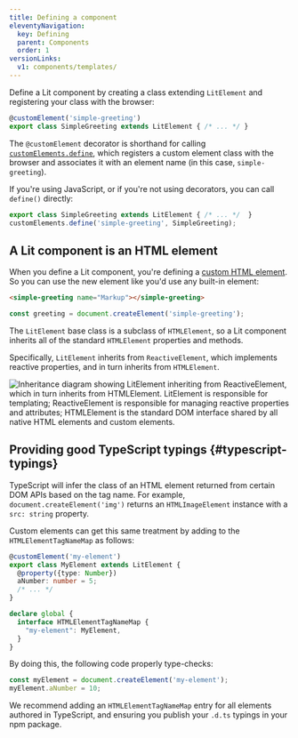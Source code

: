 ```yaml
---
title: Defining a component
eleventyNavigation:
  key: Defining
  parent: Components
  order: 1
versionLinks:
  v1: components/templates/
---
```


Define a Lit component by creating a class extending `LitElement` and registering your class with the browser:

```ts
@customElement('simple-greeting')
export class SimpleGreeting extends LitElement { /* ... */ }
```

The `@customElement` decorator is shorthand for calling [`customElements.define`](https://developer.mozilla.org/en-US/docs/Web/API/CustomElementRegistry/define), which registers a custom element class with the browser and associates it with an element name (in this case, `simple-greeting`).

If you're using JavaScript, or if you're not using decorators, you can call `define()` directly:

```js
export class SimpleGreeting extends LitElement { /* ... */  }
customElements.define('simple-greeting', SimpleGreeting);
```

## A Lit component is an HTML element

When you define a Lit component, you're defining a [custom HTML element](https://developer.mozilla.org/en-US/docs/Web/Web_Components/Using_custom_elements). So you can use the new element like you'd use any built-in element:

```html
<simple-greeting name="Markup"></simple-greeting>
```

```js
const greeting = document.createElement('simple-greeting');
```

The `LitElement` base class is a subclass of `HTMLElement`, so a Lit component inherits all of the standard `HTMLElement` properties and methods.

Specifically, `LitElement` inherits from `ReactiveElement`, which implements reactive properties, and in turn inherits from `HTMLElement`.

<img alt="Inheritance diagram showing LitElement inheriting from ReactiveElement, which in turn inherits from HTMLElement. LitElement is responsible for templating; ReactiveElement is responsible for managing reactive properties and attributes; HTMLElement is the standard DOM interface shared by all native HTML elements and custom elements." class="centered-image" src="/images/docs/components/lit-element-inheritance.png">

## Providing good TypeScript typings {#typescript-typings}

TypeScript will infer the class of an HTML element returned from certain DOM
APIs based on the tag name. For example, `document.createElement('img')` returns
an `HTMLImageElement` instance with a `src: string` property.

Custom elements can get this same treatment by adding to the
`HTMLElementTagNameMap` as follows:

```ts
@customElement('my-element')
export class MyElement extends LitElement {
  @property({type: Number})
  aNumber: number = 5;
  /* ... */
}

declare global {
  interface HTMLElementTagNameMap {
    "my-element": MyElement,
  }
}
```

By doing this, the following code properly type-checks:

```ts
const myElement = document.createElement('my-element');
myElement.aNumber = 10;
```

We recommend adding an `HTMLElementTagNameMap` entry for all elements authored
in TypeScript, and ensuring you publish your `.d.ts` typings in your npm
package.


